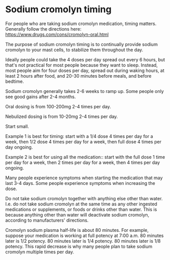<!--
source: gpt-3 + jph editing
tags: treatments
-->

# Sodium cromolyn timing

For people who are taking sodium cromolyn medication, timing matters. Generally follow the directions here: https://www.drugs.com/cons/cromolyn-oral.html

The purpose of sodium cromolyn timing is to continually provide sodium cromolyn to your mast cells, to stabilize them throughout the day.

Ideally people could take the 4 doses per day spread out every 6 hours, but that's not practical for most people because they want to sleep. Instead, most people aim for four doses per day, spread out during waking hours, at least 2 hours after food, and 20-30 minutes before meals, and before bedtime.

Sodium cromolyn generally takes 2-6 weeks to ramp up. Some people only see good gains after 2-4 months.

Oral dosing is from 100-200mg 2-4 times per day.

Nebulized dosing is from 10-20mg 2-4 times per day.

Start small.

Example 1 is best for timing: start with a 1/4 dose 4 times per day for a week, then 1/2 dose 4 times per day for a week, then full dose 4 times per day ongoing.

Example 2 is best for using all the medication:: start with the full dose 1 time per day for a week, then 2 times per day for a week, then 4 times per day ongoing.

Many people experience symptoms when starting the medication that may last 3-4 days. Some people experience symptoms when increasing the dose.

Do not take sodium cromolyn together with anything else other than water. I.e. do not take sodium cromolyn at the same time as any other ingested medications or supplements, or foods or drinks other than water. This is because anything other than water will deactivate sodium cromolyn, according to manufacturers' directions.

Cromolyn sodium plasma half-life is about 80 minutes. For example, suppose your medication is working at full potency at 7:00 a.m.
80 minutes later is 1/2 potency. 80 minutes later is 1/4 potency. 80 minutes later is 1/8 potency. This rapid decrease is why many people plan to take sodium cromolyn multiple times per day.

